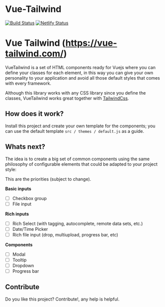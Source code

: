 # Vue-Tailwind 

[![Build Status](https://travis-ci.org/alfonsobries/vue-tailwind.svg?branch=master)](https://travis-ci.org/alfonsobries/vue-tailwind) [![Netlify Status](https://api.netlify.com/api/v1/badges/40acc43a-7f44-4030-b18a-62c08e0b03d2/deploy-status)](https://app.netlify.com/sites/vue-tailwind/deploys)

# Vue Tailwind (https://vue-tailwind.com/)

VueTailwind is a set of HTML components ready for Vuejs where you can define your classes for each element, in this way you can give your own personality to your application and avoid all those default styles that comes with every framework.

Although this library works with any CSS library since you define the classes, VueTailwind works great together with [TailwindCss](https://tailwindcss.com).

## How does it work?

Install this project and create your own template for the components; you can use the default template `src / themes / default.js` as a guide.

## Whats next?

The idea is to create a big set of common components using the same philosophy of configurable elements that could be adapted to your project style:

This are the priorities (subject to change).

**Basic inputs**
- [ ] Checkbox group
- [ ] File input

**Rich inputs**
- [ ] Rich Select (with tagging, autocomplete, remote data sets, etc.)
- [ ] Date/Time Picker
- [ ] Rich file input (drop, multiupload, progress bar, etc)

**Components**
- [ ] Modal
- [ ] Tooltip
- [ ] Dropdown
- [ ] Progress bar

## Contribute
Do you like this project? Contribute!, any help is helpful.
